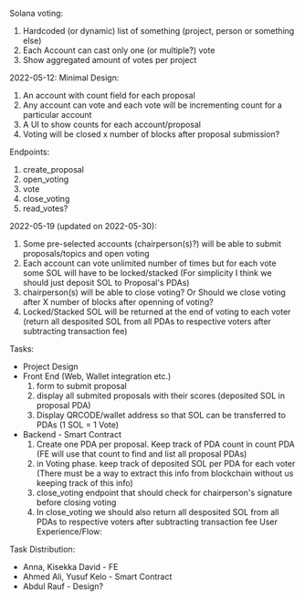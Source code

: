 Solana voting:

1. Hardcoded (or dynamic) list of something (project, person or something else)
2. Each Account can cast only one (or multiple?) vote
3. Show aggregated amount of votes per project

2022-05-12: Minimal Design:
1) An account with count field for each proposal
2) Any account can vote and each vote will be incrementing count for a particular account
3) A UI to show counts for each account/proposal
4) Voting will be closed x number of blocks after proposal submission?

Endpoints:
1) create_proposal
2) open_voting
3) vote
4) close_voting
5) read_votes?

2022-05-19 (updated on 2022-05-30):
1) Some pre-selected accounts (chairperson(s)?) will be able to submit proposals/topics and open voting
2) Each account can vote unlimited number of times but for each vote some SOL will have to be locked/stacked (For simplicity I think we should just deposit SOL to Proposal's PDAs)
3) chairperson(s) will be able to close voting? Or Should we close voting after X number of blocks after openning of voting?
4) Locked/Stacked SOL will be returned at the end of voting to each voter (return all desposited SOL from all PDAs to respective voters after subtracting transaction fee)




Tasks:
* Project Design
* Front End (Web, Wallet integration etc.)
  1) form to submit proposal
  2) display all submited proposals with their scores (deposited SOL in proposal PDA)
  3) Display QRCODE/wallet address so that SOL can be transferred to PDAs (1 SOL = 1 Vote)
* Backend - Smart Contract
  1) Create one PDA per proposal. Keep track of PDA count in count PDA (FE will use that count to find and list all proposal PDAs)
  2) in Voting phase. keep track of deposited SOL per PDA for each voter (There must be a way to extract this info from blockchain without us keeping track of this info)
  3) close_voting endpoint that should check for chairperson's signature before closing voting
  4) In close_voting we should also return all desposited SOL from all PDAs to respective voters after subtracting transaction fee
User Experience/Flow:



Task Distribution:
* Anna, Kisekka David - FE
* Ahmed Ali, Yusuf Kelo  - Smart Contract
* Abdul Rauf - Design?
